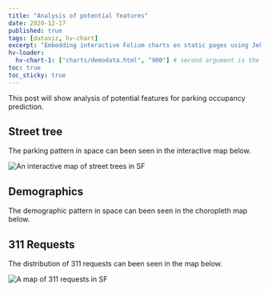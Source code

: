 ```yaml
---
title: "Analysis of potential features"
date: 2020-12-17
published: true
tags: [dataviz, hv-chart]
excerpt: "Embedding interactive Folium charts on static pages using Jekyll."
hv-loader:
  hv-chart-1: ["charts/demodata.html", "900"] # second argument is the height
toc: true
toc_sticky: true
---
```


This post will show analysis of potential features for parking occupancy prediction.

## Street tree

The parking pattern in space can been seen in the interactive map below.

![An interactive map of street trees in SF]({{site.url}}{{site.baseurl}}/assets/images/hvplot-street-tree.png)

## Demographics

The demographic pattern in space can been seen in the choropleth map below.

<div id="hv-chart-1"></div>


## 311 Requests

The distribution of 311 requests can been seen in the map below.

![A map of 311 requests in SF]({{site.url}}{{site.baseurl}}/assets/images/311hexmap.png)
